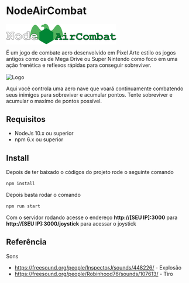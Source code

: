 # NodeAirCombat

<img align="center" alt="Logo" src="https://github.com/dbemfica/NodeAirCombat/blob/master/public/img/logo.png?raw=true">


É um jogo de combate aero desenvolvido em Pixel Arte estilo os jogos antigos como os de Mega Drive ou Super Nintendo como foco em uma ação frenética e reflexos rápidas para conseguir sobreviver.

<img align="center" alt="Logo" src="https://github.com/dbemfica/NodeAirCombat/blob/master/public/img/combat.gif?raw=true">

Aqui você controla uma aero nave que voará continuamente combatendo seus inimigos para sobreviver e acumular pontos. Tente sobreviver e acumular o maxímo de pontos possível.

## Requisitos
 * NodeJs 10.x ou superior
 * npm 6.x ou superior

## Install
Depois de ter baixado o códigos do projeto rode o seguinte comando
```bash
npm install
```

Depois basta rodar o comando
```bash
npm run start
```

Com o servidor rodando acesse o endereço **http://[SEU IP]:3000** para **http://[SEU IP]:3000/joystick** para acessar o joystick

## Referência
Sons
* https://freesound.org/people/InspectorJ/sounds/448226/ - Explosão
* https://freesound.org/people/Robinhood76/sounds/107613/ - Tiro
